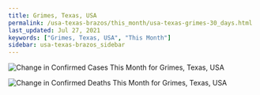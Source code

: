 ```yaml
---
title: Grimes, Texas, USA
permalink: /usa-texas-brazos/this_month/usa-texas-grimes-30_days.html
last_updated: Jul 27, 2021
keywords: ["Grimes, Texas, USA", "This Month"]
sidebar: usa-texas-brazos_sidebar
---
```


![Change in Confirmed Cases This Month for Grimes, Texas, USA](/covid_tracker/images/graphs/usa-texas-grimes-delta_confirmed-30_days_graph.png)

![Change in Confirmed Deaths This Month for Grimes, Texas, USA](/covid_tracker/images/graphs/usa-texas-grimes-delta_deaths-30_days_graph.png)
